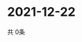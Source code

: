 # 2021-12-22
  共 0条

  <!-- BEGIN -->
  <!-- 最后更新时间Wed Dec 22 2021 22:03:40 GMT+0000 (Coordinated Universal Time) -->
  
  <!-- END -->
  
  
